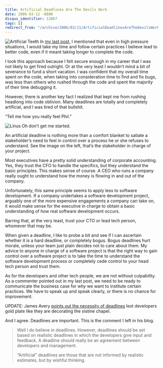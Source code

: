 ```yaml
---
title: Artificial Deadlines Are The Devils Work
date: 2006-03-12 -0800
disqus_identifier: 12067
tags: []
redirect_from: "/archive/2006/03/11/ArtificialDeadlinesAreTheDevilsWork.aspx/"
---
```


![Artificial Teeth](https://haacked.com/images/artificialTeeth.jpg) In
[my last
post](https://haacked.com/archive/2006/03/10/DevelopersAreNotPlugandPlay.aspx "Developers are not plug and play"),
I mentioned that even in high pressure situations, I would take my time
and follow certain practices I believe lead to better code, even if it
meant taking longer to complete the code.

I took this approach because I felt secure enough in my career that I
was not likely to get fired outright. Or at the very least I wouldn’t
mind a bit of severance to fund a short vacation. I was confident that
my overall time spent on the code, when taking into consideration time
to find and fix bugs, was less than others who rushed through the code
and spent the majority of their time debugging it.

However, there is another key fact I realized that kept me from rushing
headlong into code oblivion. Many deadlines are totally and completely
artificial, and I was tired of that bullshit.

“Tell me how you really feel Phil.”

![Linus](https://haacked.com/images/LinusWithBlanket.jpg) Oh don’t get me
started.

An artificial deadline is nothing more than a comfort blanket to satiate
a stakeholder’s need to feel in control over a process he or she refuses
to understand. See the image on the left, that’s the stakeholder in
charge of your project.

Most executives have a pretty solid understanding of corporate
accounting. Yes, they trust the CFO to handle the specifics, but they
understand the basic principles. This makes sense of course. A CEO who
runs a company really ought to understand how the money is flowing in
and out of the company.

Unfortunately, this same principle seems to apply less to software
development. If a company undertakes a software development project,
arguably one of the more expensive engagements a company can take on, it
would make sense for the executive in charge to obtain a basic
understanding of how real software development occurs.

Barring that, at the very least, trust your CTO or lead tech person,
whomever that may be.

When given a deadline, I like to probe a bit and see if I can ascertain
whether it is a hard deadline, or completely bogus. Bogus deadlines hurt
morale, unless your team just plain decides not to care about them. My
advice to anyone in charge of a software project is that the right way
to gain control over a software project is to take the time to
understand the software development process or completely cede control
to your head tech person and trust them.

As for the developers and other tech people, we are not without
culpability. As a commenter pointed out in my last post, we need to be
ready to communicate the business case for *why* we want to institute
certain practices. We have to speak up and speak clearly, or there is no
chance for improvement.

UPDATE: James Avery [points out the necessity of
deadlines](http://dotavery.com/blog/archive/2006/03/12/8426.aspx "Deadlines")
lest developers gold plate like they are decorating the sistine chapel.

And I agree. Deadlines are important. This is the comment I left in his
blog.

> Well I do believe in deadlines. However, deadlines should be set based
> on realistic deadlines in which the developers give input and
> feedback. A deadline should really be an agreement between developers
> and management.
>
> “Artificial” deadlines are those that are not informed by realistic
> estimates, but by wishful thinking.

